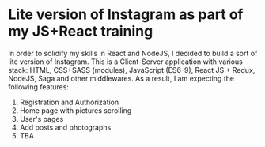 # Lite version of Instagram as part of my JS+React training
In order to solidify my skills in React and NodeJS, I decided to build a sort of lite version of Instagram. This is a Client-Server application with various stack: HTML, CSS+SASS (modules), JavaScript (ES6-9), React JS + Redux, NodeJS, Saga and other middlewares. As a result, I am expecting the following features:
1. Registration and Authorization
2.  Home page with pictures scrolling 
3. User's pages
4. Add posts and photographs
5. TBA 
